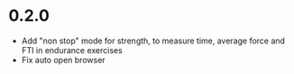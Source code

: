 # 0.2.0
* Add "non stop" mode for strength, to measure time, average force and FTI in endurance exercises
* Fix auto open browser
